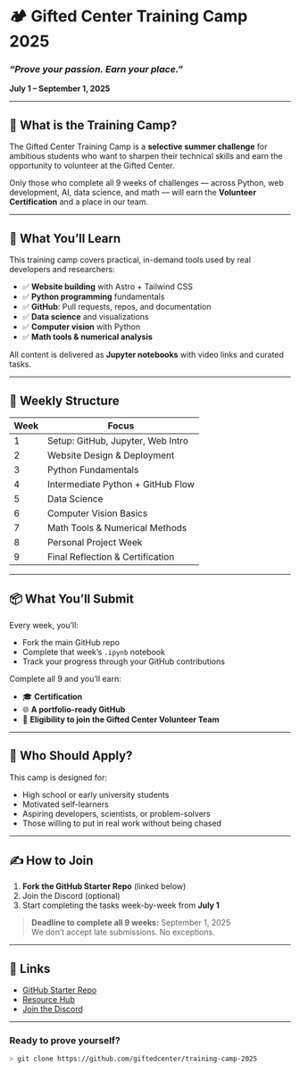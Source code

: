 # 🏕️ Gifted Center Training Camp 2025 
### *“Prove your passion. Earn your place.”*  
**July 1 – September 1, 2025**

---

## 🎯 What is the Training Camp?

The Gifted Center Training Camp is a **selective summer challenge** for ambitious students who want to sharpen their technical skills and earn the opportunity to volunteer at the Gifted Center.

Only those who complete all 9 weeks of challenges — across Python, web development, AI, data science, and math — will earn the **Volunteer Certification** and a place in our team.

---

## 🧠 What You’ll Learn

This training camp covers practical, in-demand tools used by real developers and researchers:

- ✅ **Website building** with Astro + Tailwind CSS  
- ✅ **Python programming** fundamentals  
- ✅ **GitHub**: Pull requests, repos, and documentation  
- ✅ **Data science** and visualizations  
- ✅ **Computer vision** with Python  
- ✅ **Math tools & numerical analysis**

All content is delivered as **Jupyter notebooks** with video links and curated tasks.

---

## 🧩 Weekly Structure

| Week | Focus                              |
|------|-------------------------------------|
| 1    | Setup: GitHub, Jupyter, Web Intro   |
| 2    | Website Design & Deployment         |
| 3    | Python Fundamentals                 |
| 4    | Intermediate Python + GitHub Flow   |
| 5    | Data Science                        |
| 6    | Computer Vision Basics              |
| 7    | Math Tools & Numerical Methods      |
| 8    | Personal Project Week               |
| 9    | Final Reflection & Certification    |

---

## 📦 What You’ll Submit

Every week, you’ll:
- Fork the main GitHub repo
- Complete that week’s `.ipynb` notebook
- Track your progress through your GitHub contributions

Complete all 9 and you’ll earn:
- 🎓 **Certification**
- 🌐 **A portfolio-ready GitHub**
- 🚀 **Eligibility to join the Gifted Center Volunteer Team**

---

## 🧭 Who Should Apply?

This camp is designed for:
- High school or early university students
- Motivated self-learners
- Aspiring developers, scientists, or problem-solvers
- Those willing to put in real work without being chased

---

## ✍️ How to Join

1. **Fork the GitHub Starter Repo** (linked below)
2. Join the Discord (optional)
3. Start completing the tasks week-by-week from **July 1**

> **Deadline to complete all 9 weeks:** September 1, 2025  
> We don’t accept late submissions. No exceptions.

---

## 🔗 Links

- [GitHub Starter Repo](#)
- [Resource Hub](#)
- [Join the Discord](#)

---

### Ready to prove yourself?

```bash
> git clone https://github.com/giftedcenter/training-camp-2025
```

